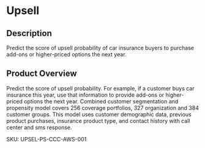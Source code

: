 #  Upsell

## Description
Predict the score of upsell probability of car insurance buyers to purchase add-ons or higher-priced options the next year.

## Product Overview
Predict the score of upsell probability. For example, if a customer buys car insurance this year, use that information to provide add-ons or higher-priced options the next year. Combined customer segmentation and propensity model covers 256 coverage portfolios, 327 organization and 384 customer groups. This model uses customer demographic data, previous product purchases, insurance product type, and contact history with call center and sms response. 

SKU: UPSEL-PS-CCC-AWS-001

